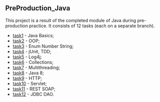 ## PreProduction_Java

This project is a result of the completed module of Java during pre-production practice. It consists of 12 tasks (each on a separate branch).

* [task1](https://github.com/abakumova/PreProduction_Java/tree/task1) - Java Basics;
* [task2](https://github.com/abakumova/PreProduction_Java/tree/task2) - OOP;
* [task3](https://github.com/abakumova/PreProduction_Java/tree/task3) - Enum Number String;
* [task4](https://github.com/abakumova/PreProduction_Java/tree/task4) - jUnit, TDD;
* [task5](https://github.com/abakumova/PreProduction_Java/tree/task5) - Log4j;
* [task6](https://github.com/abakumova/PreProduction_Java/tree/task6) - Collections;
* [task7](https://github.com/abakumova/PreProduction_Java/tree/task7) - Multithreading;
* [task8](https://github.com/abakumova/PreProduction_Java/tree/task8) - Java 8;
* [task9](https://github.com/abakumova/PreProduction_Java/tree/task9) - HTTP;
* [task10](https://github.com/abakumova/PreProduction_Java/tree/task10) - Servlet;
* [task11](https://github.com/abakumova/PreProduction_Java/tree/task11) - REST SOAP;
* [task12](https://github.com/abakumova/PreProduction_Java/tree/task12) - JDBC DAO.
